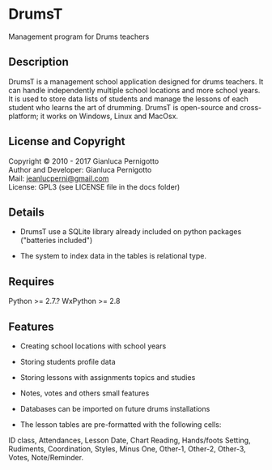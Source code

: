 
DrumsT
====

Management program for Drums teachers

## Description

DrumsT is a management school application designed for drums teachers. 
It can handle independently multiple school locations and more school years.
It is used to store data lists of students and manage the lessons of each 
student who learns the art of drumming.
DrumsT is open-source and cross-platform; it works on Windows, Linux and MacOsx.

## License and Copyright

Copyright © 2010 - 2017 Gianluca Pernigotto   
Author and Developer: Gianluca Pernigotto   
Mail: <jeanlucperni@gmail.com>   
License: GPL3 (see LICENSE file in the docs folder)

## Details

- DrumsT use a SQLite library already included on python packages ("batteries included")

- The system to index data in the tables is relational type.


## Requires

Python >= 2.7.?
WxPython >= 2.8


## Features

- Creating school locations with school years

- Storing students profile data

- Storing lessons with assignments topics and studies

- Notes, votes and others small features

- Databases can be imported on future drums installations

- The lesson tables are pre-formatted with the following cells:

ID class, Attendances, Lesson Date, Chart Reading, Hands/foots Setting, Rudiments, 
Coordination, Styles, Minus One, Other-1, Other-2, Other-3, Votes, Note/Reminder.
